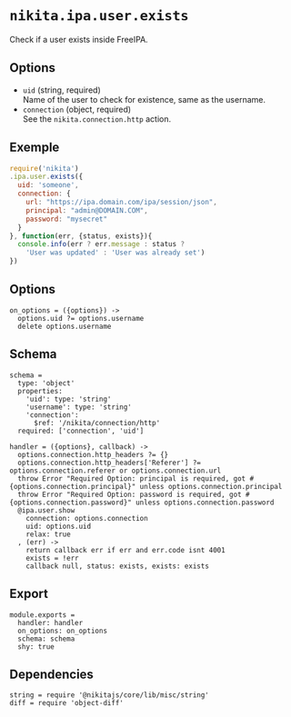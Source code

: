 
# `nikita.ipa.user.exists`

Check if a user exists inside FreeIPA.

## Options

* `uid` (string, required)   
  Name of the user to check for existence, same as the username.
* `connection` (object, required)   
  See the `nikita.connection.http` action.

## Exemple

```js
require('nikita')
.ipa.user.exists({
  uid: 'someone',
  connection: {
    url: "https://ipa.domain.com/ipa/session/json",
    principal: "admin@DOMAIN.COM",
    password: "mysecret"
  }
}, function(err, {status, exists}){
  console.info(err ? err.message : status ?
    'User was updated' : 'User was already set')
})
```

## Options

    on_options = ({options}) ->
      options.uid ?= options.username
      delete options.username

## Schema

    schema =
      type: 'object'
      properties:
        'uid': type: 'string'
        'username': type: 'string'
        'connection':
          $ref: '/nikita/connection/http'
      required: ['connection', 'uid']

    handler = ({options}, callback) ->
      options.connection.http_headers ?= {}
      options.connection.http_headers['Referer'] ?= options.connection.referer or options.connection.url
      throw Error "Required Option: principal is required, got #{options.connection.principal}" unless options.connection.principal
      throw Error "Required Option: password is required, got #{options.connection.password}" unless options.connection.password
      @ipa.user.show
        connection: options.connection
        uid: options.uid
        relax: true
      , (err) ->
        return callback err if err and err.code isnt 4001
        exists = !err
        callback null, status: exists, exists: exists

## Export

    module.exports =
      handler: handler
      on_options: on_options
      schema: schema
      shy: true

## Dependencies

    string = require '@nikitajs/core/lib/misc/string'
    diff = require 'object-diff'
